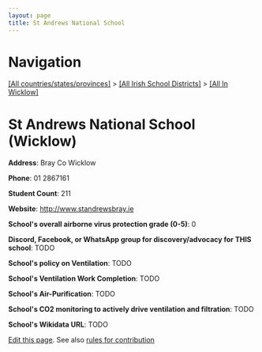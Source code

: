 ```yaml
---
layout: page
title: St Andrews National School
---
```

# Navigation

[[All countries/states/provinces]](../../..) > [[All Irish School Districts]](../..) > [[All In Wicklow]](..)

# St Andrews National School (Wicklow)

**Address**: Bray Co Wicklow

**Phone**: 01 2867161

**Student Count**: 211

**Website**: <http://www.standrewsbray.ie>

**School's overall airborne virus protection grade (0-5)**: 0

**Discord, Facebook, or WhatsApp group for discovery/advocacy for THIS school**: TODO

**School's policy on Ventilation**: TODO

**School's Ventilation Work Completion**: TODO

**School's Air-Purification**: TODO

**School's CO2 monitoring to actively drive ventilation and filtration**: TODO

**School's Wikidata URL**: TODO


[Edit this page](https://github.com/ventilate-schools/Ireland/edit/main/./Wicklow/St_Andrews_National_School.md). See also [rules for contribution](../../../contribution-rules/)